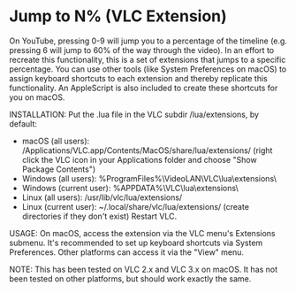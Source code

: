 # Jump to N% (VLC Extension)

On YouTube, pressing 0-9 will jump you to a percentage of the timeline (e.g. pressing 6 will jump to 60% of the way through the video). In an effort to recreate this functionality, this is a set of extensions that jumps to a specific percentage. You can use other tools (like System Preferences on macOS) to assign keyboard shortcuts to each extension and thereby replicate this functionality. An AppleScript is also included to create these shortcuts for you on macOS.

INSTALLATION:
Put the .lua file in the VLC subdir /lua/extensions, by default:
* macOS (all users): /Applications/VLC.app/Contents/MacOS/share/lua/extensions/ (right click the VLC icon in your Applications folder and choose "Show Package Contents")
* Windows (all users): %ProgramFiles%\VideoLAN\VLC\lua\extensions\
* Windows (current user): %APPDATA%\VLC\lua\extensions\
* Linux (all users): /usr/lib/vlc/lua/extensions/
* Linux (current user): ~/.local/share/vlc/lua/extensions/
(create directories if they don't exist)
Restart VLC.

USAGE:
On macOS, access the extension via the VLC menu's Extensions submenu. It's recommended to set up keyboard shortcuts via System Preferences. Other platforms can access it via the "View" menu.

NOTE:
This has been tested on VLC 2.x and VLC 3.x on macOS. It has not been tested on other platforms, but should work exactly the same.
